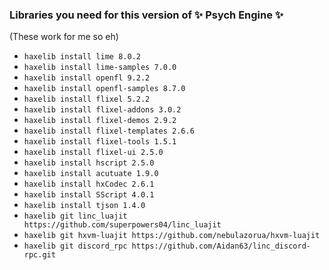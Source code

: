 ### Libraries you need for this version of ✨ Psych Engine ✨

(These work for me so eh)

- `haxelib install lime 8.0.2`
- `haxelib install lime-samples 7.0.0`
- `haxelib install openfl 9.2.2`
- `haxelib install openfl-samples 8.7.0`
- `haxelib install flixel 5.2.2`
- `haxelib install flixel-addons 3.0.2`
- `haxelib install flixel-demos 2.9.2`
- `haxelib install flixel-templates 2.6.6`
- `haxelib install flixel-tools 1.5.1`
- `haxelib install flixel-ui 2.5.0`
- `haxelib install hscript 2.5.0`
- `haxelib install acutuate 1.9.0`
- `haxelib install hxCodec 2.6.1`
- `haxelib install SScript 4.0.1`
- `haxelib install tjson 1.4.0`
- `haxelib git linc_luajit https://github.com/superpowers04/linc_luajit`
- `haxelib git hxvm-luajit https://github.com/nebulazorua/hxvm-luajit`
- `haxelib git discord_rpc https://github.com/Aidan63/linc_discord-rpc.git`
